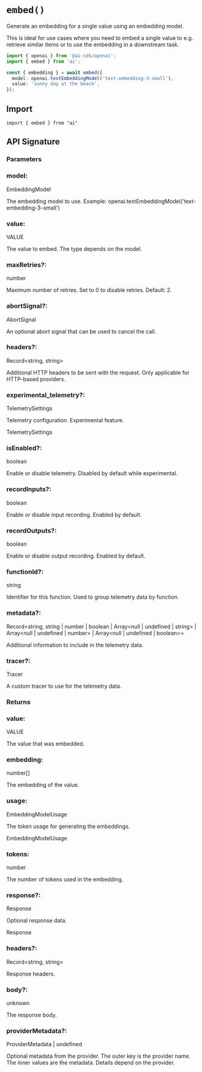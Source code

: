 # `embed()`

Generate an embedding for a single value using an embedding model.

This is ideal for use cases where you need to embed a single value to e.g. retrieve similar items or to use the embedding in a downstream task.

```ts
import { openai } from '@ai-sdk/openai';
import { embed } from 'ai';

const { embedding } = await embed({
  model: openai.textEmbeddingModel('text-embedding-3-small'),
  value: 'sunny day at the beach',
});
```

## Import

```
import { embed } from "ai"
```

## API Signature

### Parameters

### model:

EmbeddingModel

The embedding model to use. Example: openai.textEmbeddingModel('text-embedding-3-small')

### value:

VALUE

The value to embed. The type depends on the model.

### maxRetries?:

number

Maximum number of retries. Set to 0 to disable retries. Default: 2.

### abortSignal?:

AbortSignal

An optional abort signal that can be used to cancel the call.

### headers?:

Record<string, string>

Additional HTTP headers to be sent with the request. Only applicable for HTTP-based providers.

### experimental_telemetry?:

TelemetrySettings

Telemetry configuration. Experimental feature.

TelemetrySettings

### isEnabled?:

boolean

Enable or disable telemetry. Disabled by default while experimental.

### recordInputs?:

boolean

Enable or disable input recording. Enabled by default.

### recordOutputs?:

boolean

Enable or disable output recording. Enabled by default.

### functionId?:

string

Identifier for this function. Used to group telemetry data by function.

### metadata?:

Record<string, string | number | boolean | Array<null | undefined | string> | Array<null | undefined | number> | Array<null | undefined | boolean>>

Additional information to include in the telemetry data.

### tracer?:

Tracer

A custom tracer to use for the telemetry data.

### Returns

### value:

VALUE

The value that was embedded.

### embedding:

number[]

The embedding of the value.

### usage:

EmbeddingModelUsage

The token usage for generating the embeddings.

EmbeddingModelUsage

### tokens:

number

The number of tokens used in the embedding.

### response?:

Response

Optional response data.

Response

### headers?:

Record<string, string>

Response headers.

### body?:

unknown

The response body.

### providerMetadata?:

ProviderMetadata | undefined

Optional metadata from the provider. The outer key is the provider name. The inner values are the metadata. Details depend on the provider.
